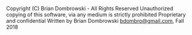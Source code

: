 Copyright (C) Brian Dombrowski - All Rights Reserved
Unauthorized copying of this software, via any medium is strictly prohibited
Proprietary and confidential
Written by Brian Dombrowski <bdombro@gmail.com>, Fall 2018
